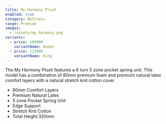 ```yaml
---
title: My Harmony Plush
enabled: true
Category: Mattress
range: Premium
images:
  - /assets/my harmony.png
variants:
  - price: 104900
    variantName: Queen
  - price: 112900
    variantName: King
---
```

The My Harmony Plush features a 6 turn 5 zone pocket spring unit.  This model has a combination of 80mm premium foam and premium natural latex comfort layers with a natural stretch knit cotton cover
* 80mm Comfort Layers
* Premium Natural Latex
* 5 zone Pocket Spring Unit
* Edge Support
* Stretch Knit Cotton
* Total Height:320mm